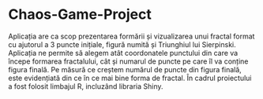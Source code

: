 # Chaos-Game-Project

Aplicația are ca scop prezentarea formării și vizualizarea unui fractal format cu ajutorul a 3 puncte inițiale, figură
numită și Triunghiul lui Sierpinski. Aplicația ne permite să alegem atât coordonatele punctului din care va începe
formarea fractalului, cât și numarul de puncte pe care îl va conține figura finală. Pe măsură ce creștem numărul
de puncte din figura finală, este evidențiată din ce în ce mai bine forma de fractal. În cadrul proiectului a fost
folosit limbajul R, incluzând libraria Shiny.
